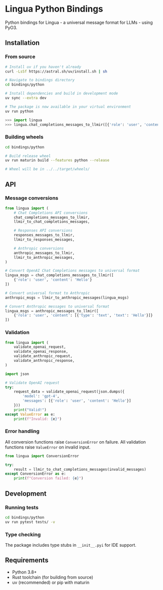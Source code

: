 # Lingua Python Bindings

Python bindings for Lingua - a universal message format for LLMs - using PyO3.

## Installation

### From source

```bash
# Install uv if you haven't already
curl -LsSf https://astral.sh/uv/install.sh | sh

# Navigate to bindings directory
cd bindings/python

# Install dependencies and build in development mode
uv sync --extra dev

# The package is now available in your virtual environment
uv run python
```

```python
>>> import lingua
>>> lingua.chat_completions_messages_to_llmir([{'role': 'user', 'content': 'Hello'}])
```

### Building wheels

```bash
cd bindings/python

# Build release wheel
uv run maturin build --features python --release

# Wheel will be in ../../target/wheels/
```

## API

### Message conversions

```python
from lingua import (
    # Chat Completions API conversions
    chat_completions_messages_to_llmir,
    llmir_to_chat_completions_messages,

    # Responses API conversions
    responses_messages_to_llmir,
    llmir_to_responses_messages,

    # Anthropic conversions
    anthropic_messages_to_llmir,
    llmir_to_anthropic_messages,
)

# Convert OpenAI Chat Completions messages to universal format
lingua_msgs = chat_completions_messages_to_llmir([
    {'role': 'user', 'content': 'Hello'}
])

# Convert universal format to Anthropic
anthropic_msgs = llmir_to_anthropic_messages(lingua_msgs)

# Convert Anthropic messages to universal format
lingua_msgs = anthropic_messages_to_llmir([
    {'role': 'user', 'content': [{'type': 'text', 'text': 'Hello'}]}
])
```

### Validation

```python
from lingua import (
    validate_openai_request,
    validate_openai_response,
    validate_anthropic_request,
    validate_anthropic_response,
)

import json

# Validate OpenAI request
try:
    request_data = validate_openai_request(json.dumps({
        'model': 'gpt-4',
        'messages': [{'role': 'user', 'content': 'Hello'}]
    }))
    print("Valid!")
except ValueError as e:
    print(f"Invalid: {e}")
```

### Error handling

All conversion functions raise `ConversionError` on failure.
All validation functions raise `ValueError` on invalid input.

```python
from lingua import ConversionError

try:
    result = llmir_to_chat_completions_messages(invalid_messages)
except ConversionError as e:
    print(f"Conversion failed: {e}")
```

## Development

### Running tests

```bash
cd bindings/python
uv run pytest tests/ -v
```

### Type checking

The package includes type stubs in `__init__.pyi` for IDE support.

## Requirements

- Python 3.8+
- Rust toolchain (for building from source)
- uv (recommended) or pip with maturin
